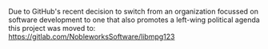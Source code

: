 Due to GitHub's recent decision to switch from an organization focussed on software development to one that also promotes a left-wing political agenda this project was moved to: https://gitlab.com/NobleworksSoftware/libmpg123